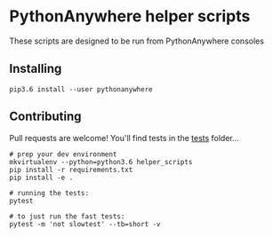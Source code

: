 # PythonAnywhere helper scripts

These scripts are designed to be run from PythonAnywhere consoles


## Installing


    pip3.6 install --user pythonanywhere


## Contributing

Pull requests are welcome!  You'll find tests in the [tests](tests) folder...

    # prep your dev environment
    mkvirtualenv --python=python3.6 helper_scripts
    pip install -r requirements.txt
    pip install -e .

    # running the tests:
    pytest

    # to just run the fast tests:
    pytest -m 'not slowtest' --tb=short -v 

